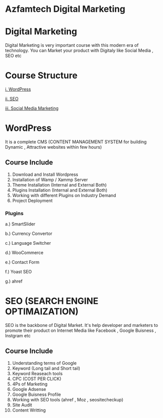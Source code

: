 # Azfamtech Digital Marketing

# Digital Marketing

Digital Marketing is very important course with this modern era of technology. You can Market your product with Digitaly like Social Media , SEO etc

# Course Structure
[i. WordPress](#Wordpress)

[ii. SEO](SEO (SEARCH ENGINE OPTIMAIZATION))

[iii. Social Media Marketing](https://link-url-here.org)

# WordPress
It is a complete CMS (CONTENT MANAGEMENT SYSTEM for building Dynamic , Attractive websites within few hours)

## Course Include
1. Download and Install Wordpress
2. Installation of Wamp / Xammp Server
3. Theme Installation (Internal and External Both)
4. Plugins Installation (Internal and External Both)
5. Working with different Plugins on Industry Demand
6. Project Deployment


### Plugins
a.) SmartSlider

b.) Currency Convertor

c.) Language Switcher

d.) WooCommerce

e.) Contact Form

f.) Yoast SEO

g.) ahref

# SEO (SEARCH ENGINE OPTIMAIZATION)
SEO is the backbone of Digital Market. It's help developer and marketers to promote their product on Internet Media like Facebook , Google Buisness , Instgram etc

## Course Include
1. Understanding terms of Google
2. Keyword (Long tail and Short tail)
3. Keyword Reaseach tools
4. CPC (COST PER CLICK)
5. 4Ps of Marketing
6. Google Adsense
7. Google Buisness Profile
8. Working with SEO tools (ahref , Moz , seositecheckup)
9. Site Audit
10. Content Writting
